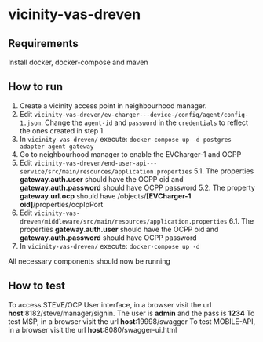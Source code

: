 # vicinity-vas-dreven

## Requirements
Install docker, docker-compose and maven

## How to run
1. Create a vicinity access point in neighbourhood manager.
2. Edit `vicinity-vas-dreven/ev-charger---device-/config/agent/config-1.json`. Change the `agent-id` and `password` in the `credentials` to reflect the ones created in step 1.
3. In `vicinity-vas-dreven/` execute: `docker-compose up -d postgres adapter agent gateway`
4. Go to neighbourhood manager to enable the EVCharger-1 and OCPP
5. Edit `vicinity-vas-dreven/end-user-api---service/src/main/resources/application.properties`
5.1. The properties **gateway.auth.user** should have the OCPP oid and **gateway.auth.password** should have OCPP password
5.2. The property **gateway.url.ocp** should have /objects/**[EVCharger-1 oid]**/properties/ocpIpPort
6. Edit `vicinity-vas-dreven/middleware/src/main/resources/application.properties`
6.1. The properties **gateway.auth.user** should have the OCPP oid and **gateway.auth.password** should have OCPP password
7. In `vicinity-vas-dreven/` execute: `docker-compose up -d`

All necessary components should now be running

## How to test
To access STEVE/OCP User interface, in a browser visit the url **host**:8182/steve/manager/signin. The user is **admin** and the pass is **1234**
To test MSP, in a browser visit the url **host**:19998/swagger
To test MOBILE-API, in a browser visit the url **host**:8080/swagger-ui.html
